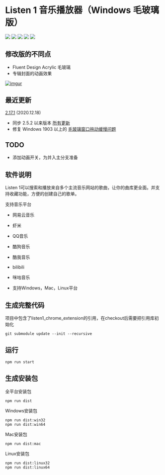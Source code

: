 # Listen 1 音乐播放器（Windows 毛玻璃版）

![](https://img.shields.io/github/languages/top/reycn/listen1_desktop_fluent.svg?color=blue)
![](https://img.shields.io/github/release/reycn/listen1_desktop_fluent.svg)
![](https://img.shields.io/static/v1.svg?label=design&message=fluent&color=blue)
![](https://img.shields.io/github/issues/reycn/listen1_desktop_fluent.svg)
[![](https://img.shields.io/static/v1.svg?label=upstream&message=listen1-chrome&color=green)](https://github.com/listen1/listen1_chrome_extension)
## 修改版的不同点
- Fluent Design Acrylic 毛玻璃  
- 专辑封面的动画效果  

[![imgur](https://i.imgur.com/oj3MCKD.png)]()
## 最近更新

[2.17.1](https://github.com/reycn/listen1_desktop_fluent/releases/tag/2.17.1) (2020.12.18)

- 同步 2.5.2 以来版本 [所有更新](https://github.com/listen1/listen1_desktop/releases/tag/v2.17.1)
- 修复 Windows 1903 以上的 [毛玻璃窗口拖动缓慢问题](https://github.com/23phy/ewc/issues/22)  
## TODO
- 添加动画开关，为并入主分支准备
## 软件说明

Listen 1可以搜索和播放来自多个主流音乐网站的歌曲，让你的曲库更全面。并支持收藏功能，方便的创建自己的歌单。

支持音乐平台
* 网易云音乐
* 虾米
* QQ音乐
* 酷狗音乐
* 酷我音乐
* bilibili
* 咪咕音乐


* 支持Windows，Mac，Linux平台


生成完整代码
-----------
项目中包含了listen1_chrome_extension的引用，在checkout后需要把引用库初始化

    git submodule update --init --recursive

运行
----

    npm run start

生成安装包
---------
全平台安装包

    npm run dist

Windows安装包

    npm run dist:win32
    npm run dist:win64
    
Mac安装包

    npm run dist:mac
    
Linux安装包

    npm run dist:linux32
    npm run dist:linux64